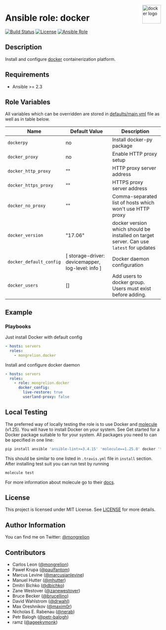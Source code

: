 <p><img src="http://1000logos.net/wp-content/uploads/2017/07/Logo-Docker-500x394.jpg" alt="docker logo" title="docker" align="right" height="60" /></p>

# Ansible role: docker

[![Build Status](https://travis-ci.org/mongrelion/ansible-role-docker.svg?branch=master)](https://travis-ci.org/mongrelion/ansible-role-docker)
[![License](https://img.shields.io/badge/license-MIT%20License-brightgreen.svg)](https://opensource.org/licenses/MIT)
[![Ansible Role](https://img.shields.io/badge/ansible%20role-mongrelion.docker-blue.svg)](https://galaxy.ansible.com/mongrelion/docker/)

## Description

Install and configure [docker](https://www.docker.com) containerization platform.

## Requirements

- Ansible >= 2.3

## Role Variables

All variables which can be overridden are stored in [defaults/main.yml](defaults/main.yml) file as well as in table below.

| Name           | Default Value | Description                        |
| -------------- | ------------- | -----------------------------------|
| `dockerpy` | no | Install docker-py package |
| `docker_proxy` | no | Enable HTTP proxy setup |
| `docker_http_proxy` | "" | HTTP proxy server address |
| `docker_https_proxy` | "" | HTTPS proxy server address |
| `docker_no_proxy` | "" | Comma-separated list of hosts which won't use HTTP proxy |
| `docker_version` | "17.06" | docker version which should be installed on target server. Can use `latest` for updates |
| `docker_default_config` | [ storage-driver: devicemapper, log-level: info ] | Docker daemon configuration |
| `docker_users` | [] | Add users to docker group. Users must exist before adding. |

## Example

### Playbooks

Just install Docker with default config
```yaml
- hosts: servers
  roles:
    - mongrelion.docker
```

Install and configure docker daemon
```yaml
- hosts: servers
  roles:
    - role: mongrelion.docker
      docker_config:
        live-restore: true
        userland-proxy: false
```

## Local Testing

The preferred way of locally testing the role is to use Docker and [molecule](https://github.com/metacloud/molecule) (v1.25). You will have to install Docker on your system. See Get started for a Docker package suitable to for your system.
All packages you need to can be specified in one line:
```sh
pip install ansible 'ansible-lint>=3.4.15' 'molecule==1.25.0' docker 'testinfra>=1.7.0,<=1.10.1' jmespath
```
This should be similar to one listed in `.travis.yml` file in `install` section.
After installing test suit you can run test by running
```sh
molecule test
```
For more information about molecule go to their [docs](http://molecule.readthedocs.io/en/stable-1.25/).

## License

This project is licensed under MIT License. See [LICENSE](/LICENSE) for more details.

## Author Information

You can find me on Twitter: [@mongrelion](https://twitter.com/mongrelion)

## Contributors

- Carlos Leon ([@mongrelion](https://github.com/mongrelion))
- Paweł Krupa ([@paulfantom](https://github.com/paulfantom))
- Marcus Levine ([@marcusianlevine](https://github.com/marcusianlevine))
- Manuel Hutter ([@mhutter](https://github.com/mhutter))
- Dmitri Bichko ([@dbichko](https://github.com/dbichko))
- Zane Westover ([@zanewestover](https://github.com/zanewestover))
- Bruce Becker ([@brucellino](https://github.com/brucellino))
- David Wahlstrom ([@drwahl](https://github.com/drwahl))
- Max Oreshnikov ([@maxim0r](https://github.com/maxim0r))
- Nicholas E. Rabenau ([@nerab](https://github.com/nerab))
- Petr Balogh ([@petr-balogh](https://github.com/petr-balogh))
- ramz ([@ageekymonk](https://github.com/ageekymonk))
